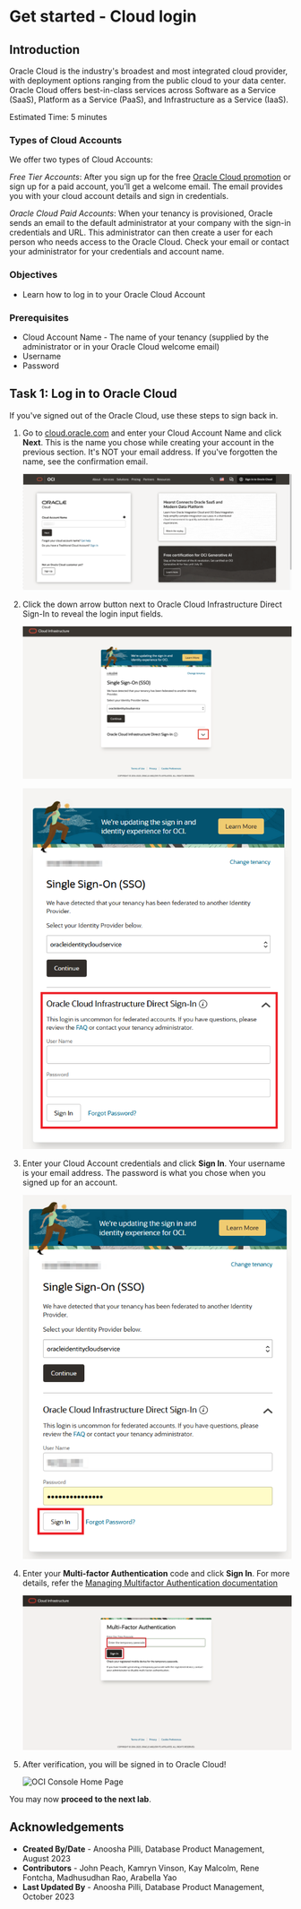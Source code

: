 # Get started - Cloud login

## Introduction

Oracle Cloud is the industry's broadest and most integrated cloud provider, with deployment options ranging from the public cloud to your data center. Oracle Cloud offers best-in-class services across Software as a Service (SaaS), Platform as a Service (PaaS), and Infrastructure as a Service (IaaS).

Estimated Time: 5 minutes

### Types of Cloud Accounts

We offer two types of Cloud Accounts:

*Free Tier Accounts*:  After you sign up for the free [Oracle Cloud promotion](https://signup.cloud.oracle.com) or sign up for a paid account, you’ll get a welcome email. The email provides you with your cloud account details and sign in credentials.

*Oracle Cloud Paid Accounts*:  When your tenancy is provisioned, Oracle sends an email to the default administrator at your company with the sign-in credentials and URL. This administrator can then create a user for each person who needs access to the Oracle Cloud. Check your email or contact your administrator for your credentials and account name.

### Objectives

- Learn how to log in to your Oracle Cloud Account

### Prerequisites
- Cloud Account Name - The name of your tenancy (supplied by the administrator or in your Oracle Cloud welcome email)
- Username
- Password

## Task 1:  Log in to Oracle Cloud
If you've signed out of the Oracle Cloud, use these steps to sign back in.

1. Go to [cloud.oracle.com](https://cloud.oracle.com) and enter your Cloud Account Name and click **Next**. This is the name you chose while creating your account in the previous section. It's NOT your email address. If you've forgotten the name, see the confirmation email.

    ![Cloud Account Name](./images/cloud-oracle.png " ")

2. Click the down arrow button next to Oracle Cloud Infrastructure Direct Sign-In to reveal the login input fields.

    ![click drop-down button direct sign in](./images/click-drop-down-direct-signin.png " ")

    ![Click Continue Single Sign-In](./images/cloud-login-direct-signin-details.png " ")

3. Enter your Cloud Account credentials and click **Sign In**. Your username is your email address. The password is what you chose when you signed up for an account.

    ![Sign in](./images/oci-direct-signin.png " ")

4. Enter your **Multi-factor Authentication** code and click **Sign In**. For more details, refer the [Managing Multifactor Authentication documentation](https://docs.oracle.com/en-us/iaas/Content/Identity/Tasks/usingmfa.htm)

    ![multi-factor-authentication](./images/multi-factor-authentication.png " ")

5. After verification, you will be signed in to Oracle Cloud!

    ![OCI Console Home Page](https://oracle-livelabs.github.io/common/images/console/home-page.png " ")

You may now **proceed to the next lab**.

## Acknowledgements
- **Created By/Date** - Anoosha Pilli, Database Product Management, August 2023
- **Contributors** - John Peach, Kamryn Vinson, Kay Malcolm, Rene Fontcha, Madhusudhan Rao, Arabella Yao
- **Last Updated By** - Anoosha Pilli, Database Product Management, October 2023